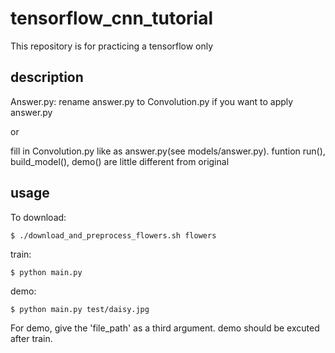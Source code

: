 # tensorflow_cnn_tutorial

This repository is for practicing a tensorflow only



## description

Answer.py:
rename answer.py to Convolution.py if you want to apply answer.py

or

fill in Convolution.py like as answer.py(see models/answer.py). funtion run(), build_model(), demo() are little different from original


## usage

To download:

    $ ./download_and_preprocess_flowers.sh flowers

train:

    $ python main.py

demo:

    $ python main.py test/daisy.jpg

For demo, give the 'file_path' as a third argument. demo should be excuted after train.
